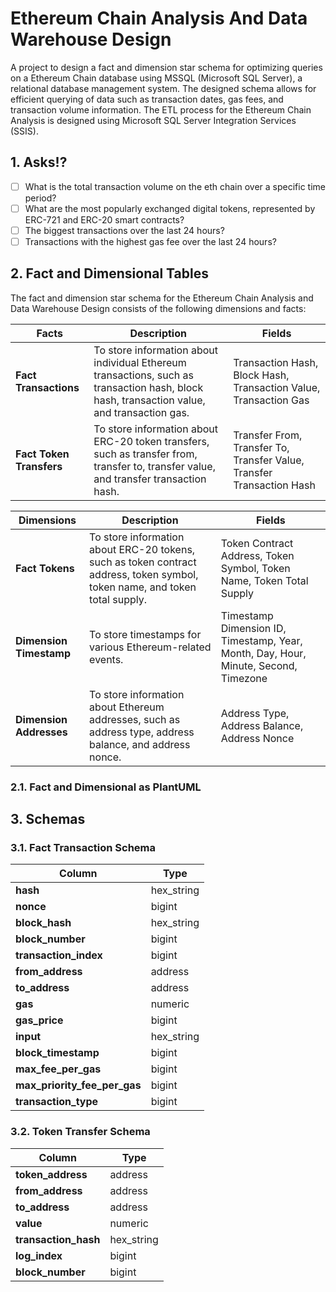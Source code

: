 # Ethereum Chain Analysis And Data Warehouse Design
A project to design a fact and dimension star schema for optimizing queries on a Ethereum Chain database using MSSQL (Microsoft SQL Server), a relational database management system.
The designed schema allows for efficient querying of data such as transaction dates, gas fees, and transaction volume information.
The ETL process for the Ethereum Chain Analysis is designed using Microsoft SQL Server Integration Services (SSIS).

## 1. Asks!?
- [ ] What is the total transaction volume on the eth chain over a specific time period?
- [ ] What are the most popularly exchanged digital tokens, represented by ERC-721 and ERC-20 smart contracts?
- [ ] The biggest transactions over the last 24 hours?
- [ ] Transactions with the highest gas fee over the last 24 hours?

## 2. Fact and Dimensional Tables
The fact and dimension star schema for the Ethereum Chain Analysis and Data Warehouse Design consists of the following dimensions and facts:

| **Facts**           | **Description**                                                                                        | **Fields**                                        |
|--------------------------|--------------------------------------------------------------------------------------------------------|---------------------------------------------------|
| **Fact Transactions** | To store information about individual Ethereum transactions, such as transaction hash, block hash, transaction value, and transaction gas. | Transaction Hash, Block Hash, Transaction Value, Transaction Gas |
| **Fact Token Transfers** | To store information about ERC-20 token transfers, such as transfer from, transfer to, transfer value, and transfer transaction hash. | Transfer From, Transfer To, Transfer Value, Transfer Transaction Hash |

| **Dimensions**           | **Description**                                                                                        | **Fields**                                        |
|--------------------------|--------------------------------------------------------------------------------------------------------|---------------------------------------------------|
| **Fact Tokens**       | To store information about ERC-20 tokens, such as token contract address, token symbol, token name, and token total supply. | Token Contract Address, Token Symbol, Token Name, Token Total Supply |
| **Dimension Timestamp** | To store timestamps for various Ethereum-related events. | Timestamp Dimension ID, Timestamp, Year, Month, Day, Hour, Minute, Second, Timezone |
| **Dimension Addresses** | To store information about Ethereum addresses, such as address type, address balance, and address nonce. | Address Type, Address Balance, Address Nonce |

### 2.1. Fact and Dimensional as PlantUML

## 3. Schemas
### 3.1. Fact Transaction Schema
| **Column** | **Type**|
|----------|-------------|
| **hash** | hex_string |
| **nonce** | bigint |
| **block_hash** | hex_string |
| **block_number** | bigint |
| **transaction_index** | bigint |
| **from_address** | address |
| **to_address** | address |
| **gas** | numeric |
| **gas_price** | bigint |
| **input** | hex_string |
| **block_timestamp** | bigint|
| **max_fee_per_gas** | bigint |
| **max_priority_fee_per_gas** | bigint |
| **transaction_type** | bigint |
### 3.2. Token Transfer Schema
| **Column**       | **Type**    |
| --------------   | ----------- |
| **token_address**| address |
| **from_address** | address |
| **to_address**   | address |
| **value**        | numeric |
| **transaction_hash** | hex_string |
| **log_index**    | bigint   |
| **block_number** | bigint   |

